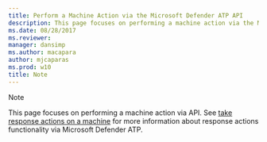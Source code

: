 ```yaml
---
title: Perform a Machine Action via the Microsoft Defender ATP API
description: This page focuses on performing a machine action via the Microsoft Defender Advanced Threat Protection (MDATP) API.
ms.date: 08/28/2017
ms.reviewer: 
manager: dansimp
ms.author: macapara
author: mjcaparas
ms.prod: w10
title: Note
---
```


>[!Note]
> This page focuses on performing a machine action via API. See [take response actions on a machine](respond-machine-alerts.md) for more information about response actions functionality via Microsoft Defender ATP.
